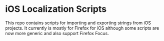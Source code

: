 # iOS Localization Scripts

This repo contains scripts for importing and exporting strings from iOS projects. It currently is mostly for Firefox for iOS although some scripts are now more generic and also support Firefox Focus.

